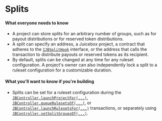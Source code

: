 # Splits

#### What everyone needs to know

* A project can store splits for an arbitrary number of groups, such as for payout distributions or for reserved token distributions.
* A split can specify an address, a Juicebox project, a contract that adheres to the [`IJBSplitHook`](/docs/v4/api/core/interfaces/IJBSplitHook.md) interface, or the address that calls the transaction to distribute payouts or reserved tokens as its recipient.
* By default, splits can be changed at any time for any ruleset configuration. A project's owner can also independently lock a split to a ruleset configuration for a customizable duration.

#### What you'll want to know if you're building

* Splits can be set for a ruleset configuration during the [`JBController.launchProjectFor(...)`](/docs/v4/api/core/contracts/JBController.md#launchprojectfor), [`JBController.queueRulesetsOf(...)`](/docs/v4/api/core/contracts/JBController.md#queuerulesetsof), or [`JBController.launchRulesetsFor(...)`](/docs/v4/api/core/contracts/JBController.md#launchrulesetsfor) transactions, or separately using [`JBController.setSplitGroupsOf(...)`](/docs/v4/api/core/contracts/JBController.md#setsplitgroupsof).


